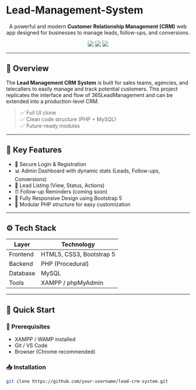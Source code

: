 # Lead-Management-System
<p align="center">
  A powerful and modern <strong>Customer Relationship Management (CRM)</strong> web app designed for businesses to manage leads, follow-ups, and conversions.
</p>

<p align="center">
  <img src="https://img.shields.io/badge/Tech-PHP%20%7C%20MySQL%20%7C%20Bootstrap-blue.svg" />
  <img src="https://img.shields.io/badge/Status-In%20Development-orange.svg" />
  <img src="https://img.shields.io/badge/UI%20Design-Pixel%20Perfect%20Clone-success.svg" />
</p>

---

## 🧩 Overview

The **Lead Management CRM System** is built for sales teams, agencies, and telecallers to easily manage and track potential customers. This project replicates the interface and flow of 365LeadManagement and can be extended into a production-level CRM.

> ✅ Full UI clone  
> ✅ Clean code structure (PHP + MySQL)  
> ✅ Future-ready modules

---

## 📌 Key Features

- 🔐 Secure Login & Registration
- 📊 Admin Dashboard with dynamic stats (Leads, Follow-ups, Conversions)
- 📁 Lead Listing (View, Status, Actions)
- ⏰ Follow-up Reminders (coming soon)
- 📱 Fully Responsive Design using Bootstrap 5
- 🧠 Modular PHP structure for easy customization

---

## ⚙️ Tech Stack

| Layer      | Technology         |
|------------|--------------------|
| Frontend   | HTML5, CSS3, Bootstrap 5 |
| Backend    | PHP (Procedural)   |
| Database   | MySQL              |
| Tools      | XAMPP / phpMyAdmin |

---

## 🚀 Quick Start

### 🔧 Prerequisites

- XAMPP / WAMP installed
- Git / VS Code
- Browser (Chrome recommended)

### 📥 Installation

```bash
git clone https://github.com/your-username/lead-crm-system.git

